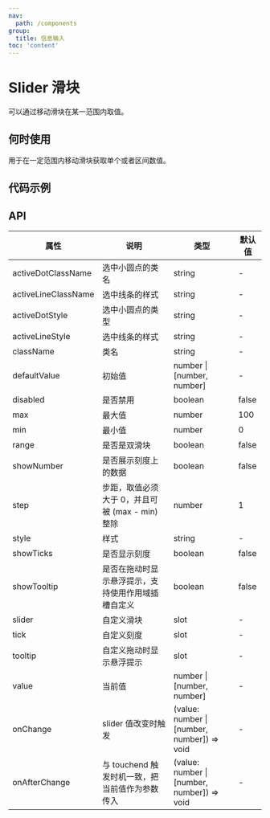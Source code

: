 ```yaml
---
nav:
  path: /components
group:
  title: 信息输入
toc: 'content'
---
```


# Slider 滑块

<code src="../../docs/components/compatibility.tsx" inline="true"></code>

可以通过移动滑块在某一范围内取值。

## 何时使用

用于在一定范围内移动滑块获取单个或者区间数值。

## 代码示例

<code src='pages/Slider/index'></code>

## API

| 属性                | 说明                                         | 类型                                 | 默认值 |
|---------------------|--------------------------------------------|--------------------------------------|--------|
| activeDotClassName  | 选中小圆点的类名                               | string                               | -      |
| activeLineClassName | 选中线条的样式                                 | string                               | -      |
| activeDotStyle      | 选中小圆点的类型                               | string                               | -      |
| activeLineStyle     | 选中线条的样式                                 | string                               | -      |
| className           | 类名                                          | string                               | -      |
| defaultValue        | 初始值                                        | number \| [number, number]           | -      |
| disabled            | 是否禁用                                       | boolean                              | false  |
| max                 | 最大值                                        | number                               | 100    |
| min                 | 最小值                                        | number                               | 0      |
| range               | 是否是双滑块                                   | boolean                              | false  |
| showNumber          | 是否展示刻度上的数据                             | boolean                              | false  |
| step                | 步距，取值必须大于 0，并且可被 (max - min) 整除 | number                               | 1      |
| style               | 样式                                          | string                               | -      |
| showTicks           | 是否显示刻度                                     | boolean                              | false  |
| showTooltip         | 是否在拖动时显示悬浮提示，支持使用作用域插槽自定义    | boolean                              | false  |
| slider              | 自定义滑块                                      | slot                                 | -      |
| tick                | 自定义刻度                                      | slot                                 | -      |
| tooltip             | 自定义拖动时显示悬浮提示                          | slot                                 | -      |
| value               | 当前值                                        | number \| [number, number]           | -      |
| onChange            | slider 值改变时触发                            | (value: number &verbar; [number, number]) => void | -      |
| onAfterChange       | 与 touchend 触发时机一致，把当前值作为参数传入 | (value: number &verbar; [number, number]) => void | -      |
